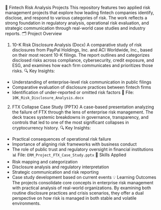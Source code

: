 📘 Fintech Risk Analysis Projects
This repository features two applied risk management projects that explore how leading fintech companies identify, disclose, and respond to various categories of risk. The work reflects a strong foundation in regulatory analysis, operational risk evaluation, and strategic communication through real-world case studies and industry reports.
🗂️ Project Overview
1. 10-K Risk Disclosure Analysis (Docx)
A comparative study of risk disclosures from PayPal Holdings, Inc. and ACI Worldwide, Inc., based on their most recent 10-K filings. The report outlines and categorizes disclosed risks across compliance, cybersecurity, credit exposure, and ESG, and examines how each firm communicates and prioritizes those risks.
🔍 Key Insights:
- Understanding of enterprise-level risk communication in public filings
- Comparative evaluation of disclosure practices between fintech firms
- Identification of under-reported or omitted risk factors
📄 File: `10K_Risk_Disclosure_Analysis.docx`
2. FTX Collapse Case Study (PPTX)
A case-based presentation analyzing the failure of FTX through the lens of enterprise risk management. The deck traces systemic breakdowns in governance, transparency, and controls that led to one of the most significant collapses in cryptocurrency history.
🔍 Key Insights:
- Practical consequences of operational risk failure
- Importance of aligning risk frameworks with business conduct
- The role of public trust and regulatory oversight in financial institutions
📊 File: `ERM_Project_FTX_Case_Study.pptx`
🧠 Skills Applied
- Risk mapping and categorization
- Disclosure analysis and regulatory interpretation
- Strategic communication and risk reporting
- Case study development based on current events
💡 Learning Outcomes
The projects consolidate core concepts in enterprise risk management with practical analysis of real-world organizations. By examining both routine disclosure practices and crisis scenarios, they offer a dual perspective on how risk is managed in both stable and volatile environments.
